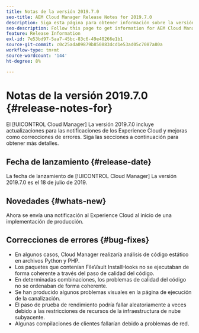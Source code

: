 ```yaml
---
title: Notas de la versión 2019.7.0
seo-title: AEM Cloud Manager Release Notes for 2019.7.0
description: Siga esta página para obtener información sobre la versión 2019.7.0 de Cloud Manager.
seo-description: Follow this page to get information for AEM Cloud Manager Release 2019.7.0.
feature: Release Information
exl-id: 7e53bd97-5aa7-45bc-83c6-49e40266e1b1
source-git-commit: c0c25ada09879b850883dcd1e53ad05c7087a80a
workflow-type: tm+mt
source-wordcount: '144'
ht-degree: 8%

---
```


# Notas de la versión 2019.7.0 {#release-notes-for}

El [!UICONTROL Cloud Manager] La versión 2019.7.0 incluye actualizaciones para las notificaciones de los Experience Cloud y mejoras como correcciones de errores. Siga las secciones a continuación para obtener más detalles.

## Fecha de lanzamiento {#release-date}

La fecha de lanzamiento de [!UICONTROL Cloud Manager] La versión 2019.7.0 es el 18 de julio de 2019.

## Novedades {#whats-new}

Ahora se envía una notificación al Experience Cloud al inicio de una implementación de producción.

## Correcciones de errores {#bug-fixes}

* En algunos casos, Cloud Manager realizaría análisis de código estático en archivos Python y PHP.
* Los paquetes que contenían FileVault InstallHooks no se ejecutaban de forma coherente a través del paso de calidad del código.
* En determinadas combinaciones, los problemas de calidad del código no se ordenaban de forma coherente.
* Se han producido algunos problemas visuales en la página de ejecución de la canalización.
* El paso de prueba de rendimiento podría fallar aleatoriamente a veces debido a las restricciones de recursos de la infraestructura de nube subyacente.
* Algunas compilaciones de clientes fallarían debido a problemas de red.
